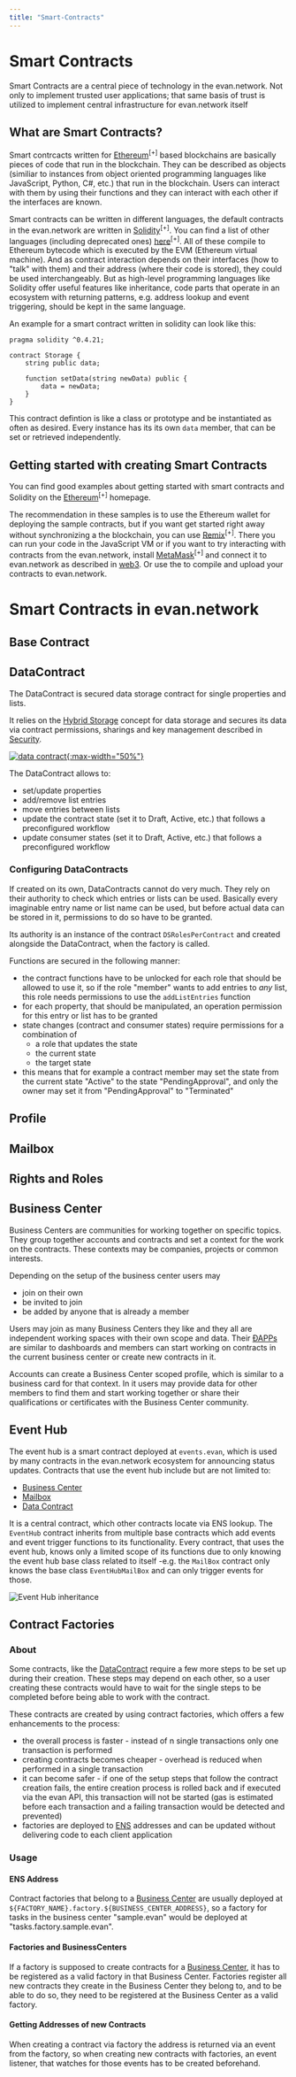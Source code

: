 ```yaml
---
title: "Smart-Contracts"
---
```


# Smart Contracts

Smart Contracts are a central piece of technology in the evan.network. Not only to implement trusted user applications; that same basis of trust is utilized to implement central infrastructure for evan.network itself

## What are Smart Contracts?
Smart contrcacts written for [Ethereum](https://ethereum.org/)<sup>[+]</sup> based blockchains are basically pieces of code that run in the blockchain. They can be described as objects (similiar to instances from object oriented programming languages like JavaScript, Python, C#, etc.) that run in the blockchain. Users can interact with them by using their functions and they can interact with each other if the interfaces are known.

Smart contracts can be written in different languages, the default contracts in the evan.network are written in [Solidity](http://solidity.readthedocs.io/en/latest/)<sup>[+]</sup>. You can find a list of other languages (including deprecated ones) [here](https://github.com/s-tikhomirov/smart-contract-languages#ethereum)<sup>[+]</sup>. All of these compile to Ethereum bytecode which is executed by the EVM (Ethereum virtual machine). And as contract interaction depends on their interfaces (how to "talk" with them) and their address (where their code is stored), they could be used interchangeably. But as high-level programming languages like Solidity offer useful features like inheritance, code parts that operate in an ecosystem with returning patterns, e.g. address lookup and event triggering, should be kept in the same language.

An example for a smart contract written in solidity can look like this:

```solidity
pragma solidity ^0.4.21;

contract Storage {
    string public data;
    
    function setData(string newData) public {
        data = newData;
    }
}
```

This contract defintion is like a class or prototype and be instantiated as often as desired. Every instance has its its own ```data``` member, that can be set or retrieved independently.


## Getting started with creating Smart Contracts
You can find good examples about getting started with smart contracts and Solidity on the [Ethereum](https://ethereum.org/)<sup>[+]</sup> homepage.

The recommendation in these samples is to use the Ethereum wallet for deploying the sample contracts, but if you want get started right away without synchronizing a the blockchain, you can use [Remix](https://remix.ethereum.org/)<sup>[+]</sup>. There you can run your code in the JavaScript VM or if you want to try interacting with contracts from the evan.network, install [MetaMask](https://metamask.io/)<sup>[+]</sup> and connect it to evan.network as described in [web3](/dev/web3#with-metamask). Or use the [](/dev/evan.prompt) to compile and upload your contracts to evan.network.

# Smart Contracts in evan.network

## Base Contract

## DataContract
The DataContract is secured data storage contract for single properties and lists.

It relies on the [Hybrid Storage](/dev/ipfs#hybrid-storage) concept for data storage and secures its data via contract permissions, sharings and key management described in [Security](/dev/security).

[![data contract](/public/dev/data_contract.png){:max-width="50%"}](/public/dev/data_contract.png)

The DataContract allows to:
- set/update properties
- add/remove list entries
- move entries between lists
- update the contract state (set it to Draft, Active, etc.) that follows a preconfigured workflow
- update consumer states (set it to Draft, Active, etc.) that follows a preconfigured workflow


### Configuring DataContracts
If created on its own, DataContracts cannot do very much. They rely on their authority to check which entries or lists can be used. Basically every imaginable entry name or list name can be used, but before actual data can be stored in it, permissions to do so have to be granted.

Its authority is an instance of the contract `DSRolesPerContract` and created alongside the DataContract, when the factory is called.

Functions are secured in the following manner:
- the contract functions have to be unlocked for each role that should be allowed to use it,
  so if the role "member" wants to add entries to *any* list, this role needs permissions to use the ```addListEntries``` function
- for each property, that should be manipulated, an operation permission for this entry or list has to be granted
- state changes (contract and consumer states) require permissions for a combination of
  + a role that updates the state
  + the current state
  + the target state
- this means that for example a contract member may set the state from the current state "Active" to the state "PendingApproval", and only the owner may set it from "PendingApproval" to "Terminated"

## Profile

## Mailbox

## Rights and Roles

## Business Center
Business Centers are communities for working together on specific topics. They group together accounts and contracts and set a context for the work on the contracts. These contexts may be companies, projects or common interests.

Depending on the setup of the business center users may
- join on their own
- be invited to join
- be added by anyone that is already a member

Users may join as many Business Centers they like and they all are independent working spaces with their own scope and data. Their [ÐAPPs](/dev/dapps) are similar to dashboards and members can start working on contracts in the current business center or create new contracts in it.

Accounts can create a Business Center scoped profile, which is similar to a business card for that context. In it users may provide data for other members to find them and start working together or share their qualifications or certificates with the Business Center community.

## Event Hub
The event hub is a smart contract deployed at `events.evan`, which is used by many contracts in the evan.network ecosystem for announcing status updates. Contracts that use the event hub include but are not limited to:
- [Business Center](/dev/smart-contracts#business-center)
- [Mailbox](/tutorial/mailbox)
- [Data Contract](/dev/smart-contracts#data-contract)

It is a central contract, which other contracts locate via ENS lookup. The `EventHub` contract inherits from multiple base contracts which add events and event trigger functions to its functionality. Every contract, that uses the event hub, knows only a limited scope of its functions due to only knowing the event hub base class related to itself -e.g. the `MailBox` contract only knows the base class `EventHubMailBox` and can only trigger events for those.

![Event Hub inheritance](/public/dev/eventhub_inheritance.png)

## Contract Factories
### About
Some contracts, like the [DataContract](/dev/data-contract) require a few more steps to be set up during their creation. These steps may depend on each other, so a user creating these contracts would have to wait for the single steps to be completed before being able to work with the contract.

These contracts are created by using contract factories, which offers a few enhancements to the process:
- the overall process is faster - instead of n single transactions only one transaction is performed
- creating contracts becomes cheaper -  overhead is reduced when performed in a single transaction
- it can become safer - if one of the setup steps that follow the contract creation fails, the entire creation process is rolled back and if executed via the evan API, this transaction will not be started (gas is estimated before each transaction and a failing transaction would be detected and prevented)
- factories are deployed to [ENS](/dev/ens) addresses and can be updated without delivering code to each client application


### Usage
#### ENS Address
Contract factories that belong to a [Business Center](/dev/business-center) are usually deployed at `${FACTORY_NAME}.factory.${BUSINESS_CENTER_ADDRESS}`, so a factory for tasks in the business center "sample.evan" would be deployed at "tasks.factory.sample.evan".

#### Factories and BusinessCenters
If a factory is supposed to create contracts for a [Business Center](/dev/business-center), it has to be registered as a valid factory in that Business Center. Factories register all new contracts they create in the Business Center they belong to, and to be able to do so, they need to be registered at the Business Center as a valid factory.

#### Getting Addresses of new Contracts
When creating a contract via factory the address is returned via an event from the factory, so when creating new contracts with factories, an event listener, that watches for those events has to be created beforehand.

